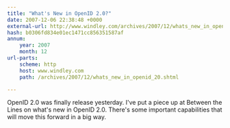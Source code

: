 ```yaml
---
title: "What's New in OpenID 2.0?"
date: 2007-12-06 22:38:48 +0000
external-url: http://www.windley.com/archives/2007/12/whats_new_in_openid_20.shtml
hash: b0306fd834e01ec1471cc856351587af
annum:
    year: 2007
    month: 12
url-parts:
    scheme: http
    host: www.windley.com
    path: /archives/2007/12/whats_new_in_openid_20.shtml

---
```






OpenID 2.0 was finally release yesterday.  I've put a piece up at
Between the Lines on what's new in OpenID
2.0.  There's some important capabilities that will move this
forward in a big way.  


